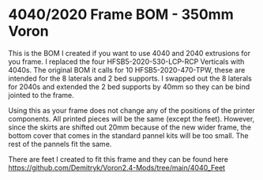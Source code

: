 
# 4040/2020 Frame BOM - 350mm Voron #
This is the BOM I created if you want to use 4040 and 2040 extrusions for you frame. I replaced the four HFSB5-2020-530-LCP-RCP Verticals with 4040s. The original BOM it calls for 10 HFSB5-2020-470-TPW, these are intended for the 8 laterals and 2 bed supports. I swapped out the 8 laterals for 2040s and extended the 2 bed supports by 40mm so they can be bind jointed to the frame.   
  
    
  
    
Using this as your frame does not change any of the positions of the printer components. All printed pieces will be the same (except the feet). However, since the skirts are shifted out 20mm because of the new wider frame, the bottom cover that comes in the standard pannel kits will be too small. The rest of the pannels fit the same.  
  
  
  
  
There are feet I created to fit this frame and they can be found here  
https://github.com/Demitryk/Voron2.4-Mods/tree/main/4040_Feet
